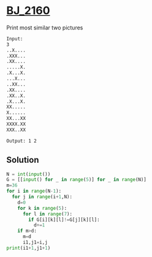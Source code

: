 # [BJ_2160](https://acmicpc.net/problem/2160)

Print most similar two pictures

```txt
Input:
3
..X....
.XXX...
.XX....
.....X.
.X...X.
...X...
..XX...
.XX....
.XX..X.
.X...X.
XX.....
X......
XX...XX
XXXX.XX
XXX..XX

Output: 1 2
```

## Solution

```py
N = int(input())
G = [[input() for _ in range(5)] for _ in range(N)]
m=36
for i in range(N-1):
  for j in range(i+1,N):
    d=0
    for k in range(5):
      for l in range(7):
        if G[i][k][l]!=G[j][k][l]:
          d+=1
    if m>d:
      m=d
      i1,j1=i,j
print(i1+1,j1+1)
```
